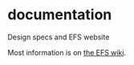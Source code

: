 # documentation

Design specs and EFS website

Most information is on [the EFS wiki](https://github.com/efs-project/documentation/wiki).
